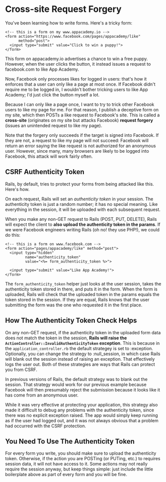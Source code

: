 # Cross-site Request Forgery

You've been learning how to write forms. Here's a tricky form:

```erb
<!-- this is a form on my www.appacademy.io -->
<form action="https://www.facebook.com/pages/appacademy/like"
      method="post">
  <input type="submit" value="Click to win a puppy!">
</form>
```

This form on appacademy.io advertises a chance to win a free
puppy. However, when the user clicks the button, it instead issues a
request to facebook.com to like App Academy.

Now, Facebook only processes likes for logged in users: that's how it
enforces that a user can only like a page at most once. If Facebook
didn't require me to be logged in, I wouldn't bother tricking users to
like App Academy; I'd just click the button myself a lot.

Because I can only like a page once, I want to try to trick other
Facebook users to like my page for me. For that reason, I publish a
deceptive form on my site, which then POSTs a like request to
Facebook's site. This is called a **cross-site** (originates on my site
but attacks Facebook) **request forgery** (issues an unintended request
to like my page).

Note that the forgery only succeeds if the target is signed into
Facebook. If they are not, a request to like my page will not
succeed: Facebook will return an error saying the like request is not
authorized for an anonymous user. However, since many, many browsers
are likely to be logged into Facebook, this attack will work fairly
often.

## CSRF Authenticity Token

Rails, by default, tries to protect your forms from being attacked
like this. Here's how.

On each request, Rails will set an *authenticity token* in your
session. The authenticity token is just a random number; it has no
special meaning. Like everything in the session, it will be uploaded
with each subsequent request.

When you make any non-GET request to Rails (POST, PUT, DELETE), Rails
will expect the client to **also upload the authenticity token in the
params**. If we were Facebook engineers writing Rails (oh no! they use
PHP!), we could do this:

```erb
<!-- this is a form on www.facebook.com -->
<form action="pages/appacademy/like" method="post">
  <input type="hidden"
         name="authenticity_token"
         value="<%= form_authenticity_token %>">

  <input type="submit" value="Like App Academy!">
</form>
```

The `form_authenticity_token` helper just looks at the user session,
takes the authenticity token stored in there, and puts it in the
form. When the form is uploaded, Rails will check that the uploaded
token in the params equals the token stored in the session. If they
are equal, Rails knows that the user submitting the form was the one
who requested it in the first place.

## How The Authenticity Token Check Helps

On any non-GET request, if the authenticity token in the uploaded form
data does not match the token in the session, **Rails will raise the 
`ActionController::InvalidAuthenticityToken` exception**.
This is because in the `application_controller.rb` the default strategey 
is set to :exception.  Optionally, you can change the strategy to :null_session, in which 
case Rails will blank out the session instead of raising an exception.
That effectively logs the user out.
Both of these strategies are ways that Rails can protect you from 
CSRF.

In previous versions of Rails, the default strategy was to blank out 
the session.  That strategy would work for our previous example because Facebook will
then presumably reject the submission because it looks like it has
come from an anonymous user.

While it was very effective at protecting your application, this 
strategy also made it difficult to debug any problems with the 
authenticity token, since there was no explicit exception raised.
The app would simply keep running as if the user had logged out, and 
it was not always obvious that a problem had occurred with the CSRF 
protection.

## You Need To Use The Authenticity Token

For every form you write, you should make sure to upload the
authenticity token. Otherwise, if the action you are POSTing (or
PUTing, etc.) to requires session data, it will not have access to
it. Some actions may not really require the session anyway, but keep
things simple: just include the little boilerplate above as part of
every form and you will be fine.
